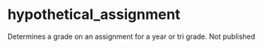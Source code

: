 # hypothetical_assignment
Determines a grade on an assignment for a year or tri grade.
Not published
